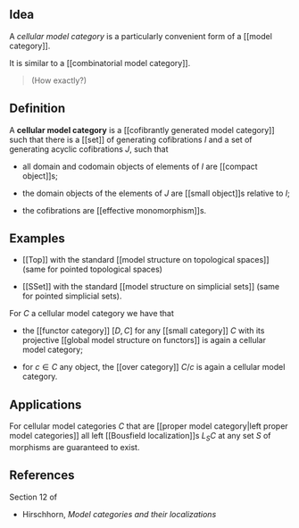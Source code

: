 

## Idea ##

A _cellular model category_ is a particularly convenient form of a [[model category]].

It is similar to a [[combinatorial model category]].

> (How exactly?)

## Definition ##

A **cellular model category** is a [[cofibrantly generated model category]] such that there is a [[set]] of generating cofibrations $I$ and a set of generating acyclic cofibrations $J$, such that

* all domain and codomain objects of elements of $I$ are [[compact object]]s;

* the domain objects of the elements of $J$ are [[small object]]s relative to $I$;

* the cofibrations are [[effective monomorphism]]s.


## Examples ##

* [[Top]] with the standard [[model structure on topological spaces]] (same for pointed topological spaces)

* [[SSet]] with the standard [[model structure on simplicial sets]] (same for pointed simplicial sets).

For $C$ a cellular model category we have that

* the [[functor category]] $[D,C]$ for any [[small category]] $C$ with its projective [[global model structure on functors]] is again a cellular model category;

* for $c \in C$ any object, the [[over category]] $C/c$ is again a cellular model category.


## Applications ##

For cellular model categories $C$ that are [[proper model category|left proper model categories]] all left [[Bousfield localization]]s $L_S C$ at any set $S$ of morphisms are guaranteed to exist.




## References ##

Section 12 of

* Hirschhorn, _Model categories and their localizations_